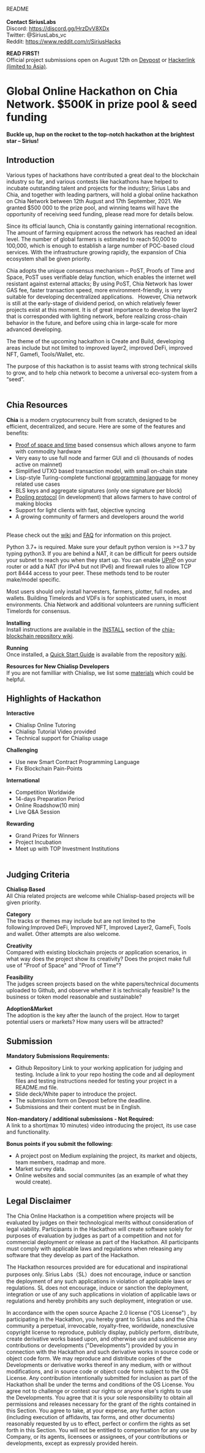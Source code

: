 README<br><br>
**Contact SiriusLabs**<br>
Discord: https://discord.gg/HrzDvV8XDx<br>
Twitter: @SiriusLabs_vc <br>
Reddit: https://www.reddit.com/r/SiriusHacks <br>


**READ FIRST!** <br>
Official project submissions open on August 12th on [Devpost](https://chiahackathon2021.devpost.com/) or [Hackerlink (limited to Asia)](https://hackerlink.io/grant/Chia/1/buidl). 


# Global Online Hackathon on Chia Network. $500K in prize pool & seed funding

**Buckle up, hup on the rocket to the top-notch hackathon at the brightest star – Sirius!**


## Introduction
Various types of hackathons have contributed a great deal to the blockchain industry so far, and various contests like hackathons have helped to incubate outstanding talent and projects for the industry; Sirius Labs and Chia, and together with leading partners, will hold a global online hackathon on Chia Network between 12th August and 17th September, 2021. We granted $500 000 to the prize pool, and winning teams will have the opportunity of receiving seed funding, please read more for details below.

Since its official launch, Chia is constantly gaining international recognition. The amount of farming equipment across the network has reached an ideal level. The number of global farmers is estimated to reach 50,000 to 100,000, which is enough to establish a large number of POC-based cloud services. With the infrastructure growing rapidly, the expansion of Chia ecosystem shall be given priority.

Chia adopts the unique consensus mechanism – PoST, Proofs of Time and Space, PoST uses verifiable delay function, which enables the internet well resistant against external attacks; By using PoST, Chia Network has lower GAS fee, faster transaction speed, more environment-friendly, is very suitable for developing decentralized applications.
 
However, Chia network is still at the early-stage of dividend period, on which relatively fewer projects exist at this moment. It is of great importance to develop the layer2 that is corresponded with lighting network, before realizing cross-chain behavior in the future, and before using chia in large-scale for more advanced developing. 

The theme of the upcoming hackathon is Create and Build, developing areas include but not limited to improved layer2, improved DeFi, improved NFT, Gamefi, Tools/Wallet, etc. 

The purpose of this hackathon is to assist teams with strong technical skills to grow, and to help chia network to become a universal eco-system from a “seed”. <br><br>

## Chia Resources
**Chia** is a modern cryptocurrency built from scratch, designed to be efficient, decentralized, and secure. Here are some of the features and benefits:<br>
- [Proof of space and time](https://docs.google.com/document/d/1tmRIb7lgi4QfKkNaxuKOBHRmwbVlGL4f7EsBDr_5xZE/edit) based consensus which allows anyone to farm with commodity hardware<br>
- Very easy to use full node and farmer GUI and cli (thousands of nodes active on mainnet)<br>
- Simplified UTXO based transaction model, with small on-chain state<br>
- Lisp-style Turing-complete functional [programming language](https://chialisp.com/) for money related use cases<br>
- BLS keys and aggregate signatures (only one signature per block)<br>
- [Pooling protocol](https://www.chia.net/2020/11/10/pools-in-chia.html) (in development) that allows farmers to have control of making blocks<br>
- Support for light clients with fast, objective syncing<br>
- A growing community of farmers and developers around the world<br><br>

Please check out the [wiki](https://github.com/Chia-Network/chia-blockchain/wiki) and [FAQ](https://github.com/Chia-Network/chia-blockchain/wiki/FAQ) for information on this project.

Python 3.7+ is required. Make sure your default python version is >=3.7 by typing python3.
If you are behind a NAT, it can be difficult for peers outside your subnet to reach you when they start up. You can enable [UPnP](https://www.homenethowto.com/ports-and-nat/upnp-automatic-port-forward/) on your router or add a NAT (for IPv4 but not IPv6) and firewall rules to allow TCP port 8444 access to your peer. These methods tend to be router make/model specific.

Most users should only install harvesters, farmers, plotter, full nodes, and wallets. Building Timelords and VDFs is for sophisticated users, in most environments. Chia Network and additional volunteers are running sufficient Timelords for consensus.

**Installing**<br>
Install instructions are available in the [INSTALL](https://github.com/Chia-Network/chia-blockchain/wiki/INSTALL) section of the [chia-blockchain repository wiki](https://github.com/Chia-Network/chia-blockchain/wiki).

**Running**<br>
Once installed, a [Quick Start Guide](https://github.com/Chia-Network/chia-blockchain/wiki/Quick-Start-Guide) is available from the repository [wiki](https://github.com/Chia-Network/chia-blockchain/wiki).<br>

**Resources for New Chialisp Developers**<br>
If you are not familliar with Chialisp, we list some [materials](chialisp_resource.md) which could be helpful.<br>


## Highlights of Hackathon
**Interactive**
- Chialisp Online Tutoring
- Chialisp Tutorial Video provided
- Technical support for Chialisp usage

**Challenging**
- Use new Smart Contract Programming Language
- Fix Blockchain Pain-Points

**International**
-	Competition Worldwide
-	14-days Preparation Period
-	Online Roadshow(10 min)
-	Live Q&A Session

**Rewarding**
-	Grand Prizes for Winners
-	Project Incubation
-	Meet up with TOP Investment Institutions<br><br>

## Judging Criteria
**Chialisp Based**<br>
All Chia related projects are welcome while Chialisp-based projects will be given priority.

**Category**<br>
The tracks or themes may include but are not limited to the following:Improved DeFi, Improved NFT, Improved Layer2, GameFi, Tools and wallet. Other attempts are also welcome.

**Creativity**<br>
Compared with existing blockchain projects or application scenarios, in what way does the project show its creativity? Does the project make full use of "Proof of Space" and "Proof of Time"?

**Feasibility**<br>
The judges screen projects based on the white papers/technical documents uploaded to Github, and observe whether it is technically feasible? Is the business or token model reasonable and sustainable?

**Adoption&Market**<br>
The adoption is the key after the launch of the project. How to target potential users or markets? How many users will be attracted?

## Submission 
**Mandatory Submissions Requirements:**<br>
- Github Repository Link to your working application for judging and testing. Include a link to your repo hosting the code and all deployment files and testing instructions needed for testing your project in a README.md file. <br>
- Slide deck/White paper to introduce the project.<br>
- The submission form on Devpost before the deadline.<br>
- Submissions and their content must be in English.<br>

**Non-mandatory / additional submissions - Not Required:**<br>
A link to a short(max 10 minutes) video introducing the project, its use case and functionality.<br>

**Bonus points if you submit the following:**<br>
- A project post on Medium explaining the project, its market and objects, team members, roadmap and more. <br>
- Market survey data.<br>
- Online websites and social communites (as an example of what they would create). <br>



## Legal Disclaimer
The Chia Online Hackathon is a competition where projects will be evaluated by judges on their technological merits without consideration of legal viability. Participants in the Hackathon will create software solely for purposes of evaluation by judges as part of a competition and not for commercial deployment or release as part of the Hackathon. All participants must comply with applicable laws and regulations when releasing any software that they develop as part of the Hackathon.

The Hackathon resources provided are for educational and inspirational purposes only. Sirius Labs（SL）does not encourage, induce or sanction the deployment of any such applications in violation of applicable laws or regulations. SL does not encourage, induce or sanction the deployment, integration or use of any such applications in violation of applicable laws or regulations and hereby prohibits any such deployment, integration or use.

In accordance with the open source Apache 2.0 license ("OS License") , by participating in the Hackathon, you hereby grant to Sirius Labs and the Chia community a perpetual, irrevocable, royalty-free, worldwide, nonexclusive copyright license to reproduce, publicly display, publicly perform, distribute, create derivative works based upon, and otherwise use and sublicense any contributions or developments ("Developments") provided by you in connection with the Hackathon and such derivative works in source code or object code form. We may reproduce and distribute copies of the Developments or derivative works thereof in any medium, with or without modifications, and in source code or object code form subject to the OS License. Any contribution intentionally submitted for inclusion as part of the Hackathon shall be under the terms and conditions of the OS License. You agree not to challenge or contest our rights or anyone else's rights to use the Developments. You agree that it is your sole responsibility to obtain all permissions and releases necessary for the grant of the rights contained in this Section. You agree to take, at your expense, any further action (including execution of affidavits, tax forms, and other documents) reasonably requested by us to effect, perfect or confirm the rights as set forth in this Section. You will not be entitled to compensation for any use by Company, or its agents, licensees or assignees, of your contributions or developments, except as expressly provided herein.
